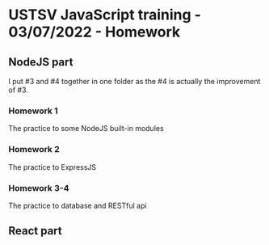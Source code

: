 # USTSV JavaScript training - 03/07/2022 - Homework

## NodeJS part

I put #3 and #4 together in one folder as the #4 is actually the improvement of #3.

### Homework 1

The practice to some NodeJS built-in modules

### Homework 2

The practice to ExpressJS

### Homework 3-4

The practice to database and RESTful api

## React part
